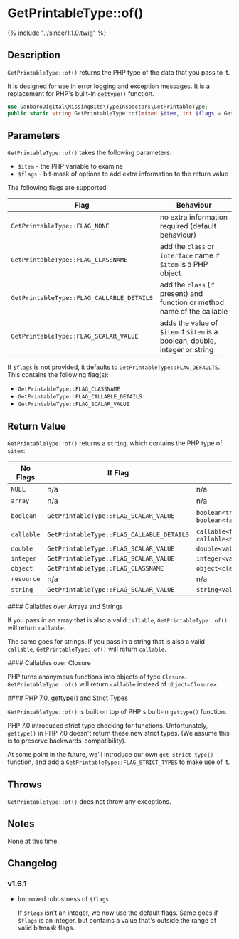 # GetPrintableType::of()

{% include ".i/since/1.1.0.twig" %}

## Description

`GetPrintableType::of()` returns the PHP type of the data that you pass to it.

It is designed for use in error logging and exception messages. It is a replacement for PHP's built-in `gettype()` function.

```php
use GanbaroDigital\MissingBits\TypeInspectors\GetPrintableType;
public static string GetPrintableType::of(mixed $item, int $flags = GetPrintableType::FLAGS_DEFAULT);
```

## Parameters

`GetPrintableType::of()` takes the following parameters:

* `$item` - the PHP variable to examine
* `$flags` - bit-mask of options to add extra information to the return value

The following flags are supported:

Flag | Behaviour
-----|--------
`GetPrintableType::FLAG_NONE` | no extra information required (default behaviour)
`GetPrintableType::FLAG_CLASSNAME` | add the `class` or `interface` name if `$item` is a PHP object
`GetPrintableType::FLAG_CALLABLE_DETAILS` | add the `class` (if present) and function or method name of the callable
`GetPrintableType::FLAG_SCALAR_VALUE` | adds the value of `$item` if `$item` is a boolean, double, integer or string

If `$flags` is not provided, it defaults to `GetPrintableType::FLAG_DEFAULTS`. This contains the following flag(s):

* `GetPrintableType::FLAG_CLASSNAME`
* `GetPrintableType::FLAG_CALLABLE_DETAILS`
* `GetPrintableType::FLAG_SCALAR_VALUE`

## Return Value

`GetPrintableType::of()` returns a `string`, which contains the PHP type of `$item`:

No Flags | If Flag | Then
---------|---------|------
`NULL` | n/a | n/a
`array` | n/a | n/a
`boolean` | `GetPrintableType::FLAG_SCALAR_VALUE` | `boolean<true>` or `boolean<false>`
`callable` | `GetPrintableType::FLAG_CALLABLE_DETAILS` | `callable<function>` or `callable<classname::method>`
`double` | `GetPrintableType::FLAG_SCALAR_VALUE` | `double<value>`
`integer` | `GetPrintableType::FLAG_SCALAR_VALUE` | `integer<value>`
`object` | `GetPrintableType::FLAG_CLASSNAME` | `object<classname>`
`resource` | n/a | n/a
`string` | `GetPrintableType::FLAG_SCALAR_VALUE` | `string<value>`

<div class="callout info" markdown="1">
#### Callables over Arrays and Strings

If you pass in an array that is also a valid `callable`, `GetPrintableType::of()` will return `callable`.

The same goes for strings. If you pass in a string that is also a valid `callable`, `GetPrintableType::of()` will return `callable`.
</div>

<div class="callout info" markdown="1">
#### Callables over Closure

PHP turns anonymous functions into objects of type `Closure`. `GetPrintableType::of()` will return `callable` instead of `object<Closure>`.
</div>

<div class="callout warning" markdown="1">
#### PHP 7.0, gettype() and Strict Types

`GetPrintableType::of()` is built on top of PHP's built-in `gettype()` function.

PHP 7.0 introduced strict type checking for functions. Unfortunately, `gettype()` in PHP 7.0 doesn't return these new strict types. (We assume this is to preserve backwards-compatibility).

At some point in the future, we'll introduce our own `get_strict_type()` function, and add a `GetPrintableType::FLAG_STRICT_TYPES` to make use of it.
</div>

## Throws

`GetPrintableType::of()` does not throw any exceptions.

## Notes

None at this time.

## Changelog

### v1.6.1

* Improved robustness of `$flags`

  If `$flags` isn't an integer, we now use the default flags. Same goes if `$flags` is an integer, but contains a value that's outside the range of valid bitmask flags.
